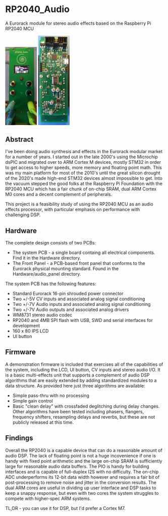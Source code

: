 # RP2040_Audio
A Eurorack module for stereo audio effects based on the Raspberry Pi RP2040 MCU

<img src="docs/rp2040_audio_front.jpg" width="100" /> <img src="docs/rp2040_audio_back.jpg" width="100" /> 

## Abstract
I've been doing audio synthesis and effects in the Eurorack modular market for
a number of years. I started out in the late 2000's using the Microchip dsPIC
and migrated over to ARM Cortex M devices, mostly STM32 in order to get access
to higher speeds, more memory and floating point math. This was my main
platform for most of the 2010's until the great silicon drought of the 2020's
made high-end STM32 devices almost impossible to get. Into the vacuum stepped
the good folks at the Raspberry Pi Foundation with the RP2040 MCU which has
a fair chunk of on-chip SRAM, dual ARM Cortex M0 cores and a decent complement
of peripherals.

This project is a feasibility study of using the RP2040 MCU as an audio effects
processor, with particular emphasis on performance with challenging DSP.

## Hardware
The complete design consists of two PCBs:
* The system PCB - a single board containg all electrical components. Find it
in the Hardware directory.
* The Front Panel - a PCB-based front panel that conforms to the Eurorack
physical mounting standard. Found in the Hardware/audio_panel directory.

The system PCB has the following features:
* Standard Eurorack 16-pin shrouded power connector
* Two +/-5V CV inputs and associated analog signal conditioning 
* Two +/-7V Audio inputs and associated analog signal conditioning 
* Two +/-7V Audio outputs and associated analog drivers
* WM8731 stereo audio codec
* RP2040 and 4MB SPI flash with USB, SWD and serial interfaces for development
* 160 x 80 IPS LCD
* UI button

## Firmware
A demonstration firmware is included that exercises all of the capabilities of
the system, including the LCD, UI button, CV inputs and stereo audio I/O. It is
a basic multi-effects unit that supports a complement of audio DSP algorithms
that are easily extended by adding standardized modules to a data structure.
As provided here just three algorithms are available:
* Simple pass-thru with no processing
* Simple gain control
* Basic "clean delay" with crossfaded deglitching during delay changes.
Other algorithms have been tested including phasers, flangers, frequency shifters,
resampling delays and reverbs, but these are not publicly released at this time.

## Findings
Overall the RP2040 is a capable device that can do a reasonable amount of audio
DSP. The lack of floating point is not a huge incovenience if one is handy with
fixed point arithmetic and the large on-chip SRAM is sufficiently large for
reasonable audio data buffers. The PIO is handy for building interfaces and is
capable of full-duplex I2S with no difficulty. The on-chip ADC underperforms its
12-bit data width however and requires a fair bit of post-processing to remove
noise and jitter in the conversion results. The dual ARM cores are useful in
dividing up user interface and DSP tasks to keep a snappy response, but even
with two cores the system struggles to compete with higher-spec ARM systems.

TL;DR - you can use it for DSP, but I'd prefer a Cortex M7.
